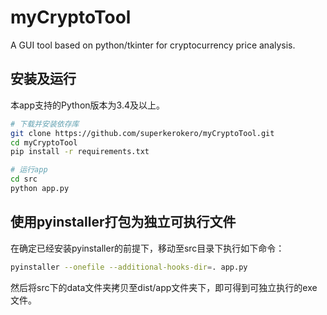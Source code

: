 # myCryptoTool
A GUI tool based on python/tkinter for cryptocurrency price analysis.

## 安装及运行

本app支持的Python版本为3.4及以上。

```bash
# 下载并安装依存库
git clone https://github.com/superkerokero/myCryptoTool.git
cd myCryptoTool
pip install -r requirements.txt

# 运行app
cd src
python app.py
```


## 使用pyinstaller打包为独立可执行文件

在确定已经安装pyinstaller的前提下，移动至src目录下执行如下命令：
```bash
pyinstaller --onefile --additional-hooks-dir=. app.py
```
然后将src下的data文件夹拷贝至dist/app文件夹下，即可得到可独立执行的exe文件。